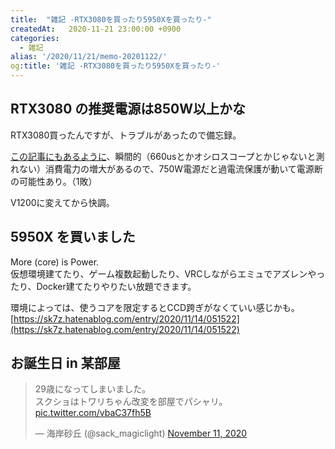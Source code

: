 ```yaml
---
title:  "雑記 -RTX3080を買ったり5950Xを買ったり-"
createdAt:   2020-11-21 23:00:00 +0900
categories: 
  - 雑記
alias: '/2020/11/21/memo-20201122/'
og:title: '雑記 -RTX3080を買ったり5950Xを買ったり-'
---
```


## RTX3080 の推奨電源は850W以上かな
RTX3080買ったんですが、トラブルがあったので備忘録。

[この記事にもあるように](https://www.fcpowerup.com/nvidia-3080-psu-compatibility/)、瞬間的（660usとかオシロスコープとかじゃないと測れない）消費電力の増大があるので、750W電源だと過電流保護が動いて電源断の可能性あり。（1敗）

V1200に変えてから快調。


## 5950X を買いました
More (core) is Power.  
仮想環境建てたり、ゲーム複数起動したり、VRCしながらエミュでアズレンやったり、Docker建てたりやりたい放題できます。

環境によっては、使うコアを限定するとCCD跨ぎがなくていい感じかも。  
[https://sk7z.hatenablog.com/entry/2020/11/14/051522](https://sk7z.hatenablog.com/entry/2020/11/14/051522)


## お誕生日 in 某部屋

<blockquote class="twitter-tweet"><p lang="ja" dir="ltr">29歳になってしまいました。<br>スクショはトワリちゃん改変を部屋でパシャリ。 <a href="https://t.co/vbaC37fh5B">pic.twitter.com/vbaC37fh5B</a></p>&mdash; 海岸砂丘 (@sack_magiclight) <a href="https://twitter.com/sack_magiclight/status/1326541699678564358?ref_src=twsrc%5Etfw">November 11, 2020</a></blockquote>
